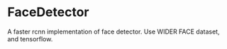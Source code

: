# FaceDetector
A faster rcnn implementation of face detector. Use WIDER FACE dataset, and tensorflow.
